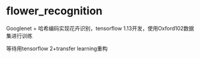 # flower_recognition
Googlenet + 哈希编码实现花卉识别，tensorflow 1.13开发，使用Oxford102数据集进行训练

等待用tensorflow 2+transfer learning重构
